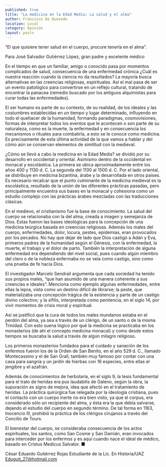 ```yaml
---
published: true
title: "La medicina en la Edad Media: La salud y el alma"
author: Francisco De Quevedo
location: Local
category: Opinión
layout: posts
---
```


“El que quisiere tener salud en el cuerpo, procure tenerla en el alma”.

Para José Salvador Gutiérrez López, 
gran padre y excelente médico

En el tiempo en que un familiar, amigo o conocido pasa por momentos complicados de salud, consecuencia de una enfermedad crónica ¿Cuál es nuestra reacción cuando la ciencia no da resultados? La mayoría busca alternativas en las creencias religiosas, espirituales. Así el mal pasa de ser un evento patológico para convertirse en un reflejo cultural, tratando de encontrar la panacea (remedio buscado por los antiguos alquimistas para curar todas las enfermedades).

El ser humano es parte de su contexto, de su realidad, de los ideales y las costumbres establecidas en un tiempo y lugar determinado, influyendo en todo el quehacer de la humanidad, formando paradigmas, cosmovisiones, formas de interpretar todos los eventos que le acontecen o son parte de su naturaleza, como es la muerte, la enfermedad y en consecuencia los mecanismos o rituales para combatirla, a esto se le conoce como medicina. Es precisamente de esta última actividad de la que vamos a hablar y del cómo aún se conservan elementos de similitud con la medieval.

¿Cómo se llevó a cabo la medicina en la Edad Media? se dividió por su desarrollo en occidental y oriental. Asimismo dentro de la occidental en monacal y escolástica. La primera se ubica aproximadamente entre los años 400 y 1130 d. C. La segunda del 1130 al 1500 d. C. Por el lado oriental, se distribuye en medicina bizantina, árabe y la desarrollada en otros países. Es necesario recalcar que el punto culminante de la medicina medieval es la escolástica, resultado de la unión de las diferentes prácticas pasadas, pero principalmente encuentra sus bases en la monacal y cohesiona como un estudio complejo con las prácticas árabes mezcladas con las traducciones clásicas. 

En el medievo, el cristianismo fue la base de conocimiento. La salud del cuerpo se relacionaba con la del alma, creada a imagen y semejanza de Dios. Estas fueron las bases ideológicas para la concepción de una medicina teúrgica basada en creencias religiosas. Además los males del cuerpo, enfermedades, dolor, locura, pestes, epidemias, eran provocados por los pecados. No hay que dejar de lado que Dios castigó a Adán y Eva, primeros padres de la humanidad según el Génesis, con la enfermedad, la muerte, el trabajo y  el dolor de parto. También la interpretación de alguna enfermedad era dependiendo del nivel social, pues cuando algún miembro del clero o de la nobleza enfermaba no se veía como castigo, sino como una prueba de fe hacía Dios.

El investigador Marcelo Sendrail argumenta que cada sociedad ha tenido sus propios males, “que han asumido de una manera coherente a sus creencias e ideales”. Menciona como ejemplo algunas enfermedades, entre ellas la lepra, vista como un destino difícil de librarse; la peste, que materializaba una concepción trágica de la existencia y parte de un castigo divino colectivo; y la sífilis, interpretada como penitencia, en el siglo 14, por vivir momentos de crisis moral y espiritual. 

Así se justificó que la cura de todos los males mundanos estaba en el perdón del alma, ya sea a través de un clérigo, de un santo o de la misma Trinidad. Con esto suena lógico por qué la medicina se practicaba en los monasterios (de ahí el concepto medicina monacal) y como desde estos tiempos se buscaba la salud a través de algún milagro religioso.

Los primeros monasterios fundados para el cuidado y sanación de los enfermos fueron los de la Orden de San Benito, en el año 529 d. C., llamado Montecassino y  el de San Grall, también muy famoso por contar con una casa para sangría y un jardín de hierbas con 16 especies, entre ellas el jengibre y el azafrán.

Además de conocimientos de herbolaria, en el siglo 9, la tesis fundamental para el trato de heridas era pus laudabilis de Galeno, según la obra, la supuración es signo de mejora, idea que afectó en el tratamiento de heridas. La práctica quirúrgica fue relegada por la ideología cristiana, pues el contacto con un cuerpo inerte no era bien visto, ya que el corpus, era considerado sólo un recipiente del alma, y ésta era la que debía salvarse, dejando el estudio del cuerpo en segundo término. De tal forma en 1163, Inocencio III, prohibió la práctica de los clérigos cirujanos a través del Concilio de Tours.

El bienestar del cuerpo, se consideraba consecuencia de los actos espirituales, los santos, como San Cosme y San Damián, eran invocados para interceder por los enfermos y es aquí cuando nace el ideal de médico, basado en Cristus Medicus Salvator. ■

César Eduardo Gutiérrez Rojas
Estudiante de la Lic. En Historia/UAZ
Eduguti_27@hotmail.com

